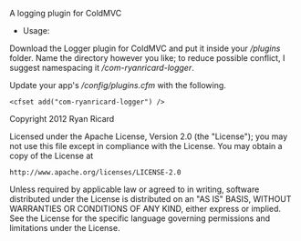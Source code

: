 A logging plugin for ColdMVC

* Usage:

Download the Logger plugin for ColdMVC and put it inside your _/plugins_ folder. Name the directory however you like; to reduce possible conflict, I suggest namespacing it _/com-ryanricard-logger_.

Update your app's _/config/plugins.cfm_ with the following.

	<cfset add("com-ryanricard-logger") />

Copyright 2012 Ryan Ricard

Licensed under the Apache License, Version 2.0 (the "License");
you may not use this file except in compliance with the License.
You may obtain a copy of the License at

    http://www.apache.org/licenses/LICENSE-2.0

Unless required by applicable law or agreed to in writing, software
distributed under the License is distributed on an "AS IS" BASIS,
WITHOUT WARRANTIES OR CONDITIONS OF ANY KIND, either express or implied.
See the License for the specific language governing permissions and
limitations under the License.